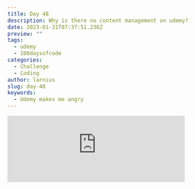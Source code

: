 ```yaml
---
title: Day 48
description: Why is there no content management on udemy?
date: 2023-01-31T07:37:51.236Z
preview: ""
tags:
  - udemy
  - 100daysofcode
categories:
  - Challenge
  - Coding
author: larnius
slug: day-48
keywords:
  - Udemy makes me angry
---
```

<iframe src="https://mastodontech.de/@larnius/109786006248795109/embed" class="mastodon-embed" style="max-width: 100%; border: 0" width="400" allowfullscreen="allowfullscreen"></iframe><script src="https://mastodontech.de/embed.js" async="async"></script>